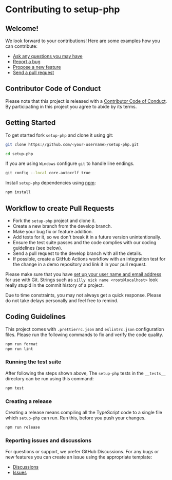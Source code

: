 # Contributing to setup-php

## Welcome!

We look forward to your contributions! Here are some examples how you can contribute:

* [Ask any questions you may have](https://github.com/shivammathur/setup-php/discussions/new?category=Q-A-Help)
* [Report a bug](https://github.com/shivammathur/setup-php/issues/new?labels=type/bug&template=bug.md)
* [Propose a new feature](https://github.com/shivammathur/setup-php/issues/new?labels=enhancement&template=feature.md)
* [Send a pull request](https://github.com/shivammathur/setup-php/pulls)

## Contributor Code of Conduct

Please note that this project is released with a [Contributor Code of Conduct](CODE_OF_CONDUCT.md). By participating in this project you agree to abide by its terms.

## Getting Started

To get started fork `setup-php` and clone it using git:

```bash
git clone https://github.com/<your-username>/setup-php.git

cd setup-php
```

If you are using `Windows` configure `git` to handle line endings.

```cmd
git config --local core.autocrlf true
```

Install `setup-php` dependencies using [npm](https://www.npmjs.com/):

```bash
npm install
```

## Workflow to create Pull Requests

* Fork the `setup-php` project and clone it.
* Create a new branch from the develop branch.
* Make your bug fix or feature addition.
* Add tests for it, so we don't break it in a future version unintentionally.
* Ensure the test suite passes and the code complies with our coding guidelines (see below).
* Send a pull request to the develop branch with all the details.
* If possible, create a GitHub Actions workflow with an integration test for the change in a demo repository and link it in your pull request.

Please make sure that you have [set up your user name and email address](https://git-scm.com/book/en/v2/Getting-Started-First-Time-Git-Setup) for use with Git. Strings such as `silly nick name <root@localhost>` look really stupid in the commit history of a project.

Due to time constraints, you may not always get a quick response. Please do not take delays personally and feel free to remind.

## Coding Guidelines

This project comes with `.prettierrc.json` and `eslintrc.json` configuration files. Please run the following commands to fix and verify the code quality.

```bash
npm run format
npm run lint
```

### Running the test suite

After following the steps shown above, The `setup-php` tests in the `__tests__` directory can be run using this command:

```bash
npm test
```

### Creating a release

Creating a release means compiling all the TypeScript code to a single file which `setup-php` can run. Run this, before you push your changes.

```bash
npm run release
```

### Reporting issues and discussions

For questions or support, we prefer GitHub Discussions. For any bugs or new features you can create an issue using the appropriate template:

* [Discussions](https://github.com/shivammathur/setup-php/discussions)
* [Issues](https://github.com/shivammathur/setup-php/issues)
